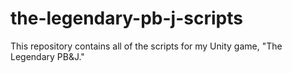 # the-legendary-pb-j-scripts
This repository contains all of the scripts for my Unity game, "The Legendary PB&amp;J."
